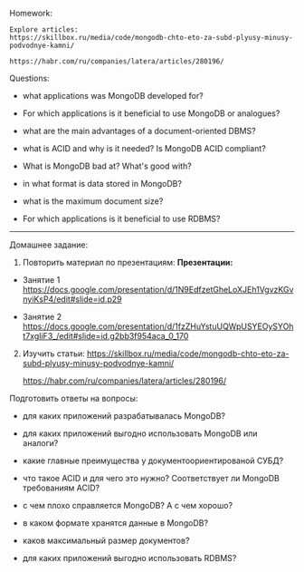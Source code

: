Homework:

    Explore articles:
    https://skillbox.ru/media/code/mongodb-chto-eto-za-subd-plyusy-minusy-podvodnye-kamni/

    https://habr.com/ru/companies/latera/articles/280196/

Questions:
- what applications was MongoDB developed for?

- For which applications is it beneficial to use MongoDB or analogues?

- what are the main advantages of a document-oriented DBMS?

- what is ACID and why is it needed? Is MongoDB ACID compliant?

- What is MongoDB bad at? What's good with?

- in what format is data stored in MongoDB?

- what is the maximum document size?

- For which applications is it beneficial to use RDBMS?


--------------------------------------------------

Домашнее задание:

1. Повторить материал по презентациям:
   **Презентации:**
- Занятие 1
  https://docs.google.com/presentation/d/1N9EdfzetGheLoXJEh1VgvzKGvnyiKsP4/edit#slide=id.p29

- Занятие 2
  https://docs.google.com/presentation/d/1fzZHuYstuUQWpUSYEOySYOht7xgIiF3_/edit#slide=id.g2bb3f954aca_0_170


2. Изучить статьи:
   https://skillbox.ru/media/code/mongodb-chto-eto-za-subd-plyusy-minusy-podvodnye-kamni/

   https://habr.com/ru/companies/latera/articles/280196/

Подготовить ответы на вопросы:
- для каких приложений разрабатывалась MongoDB?

- для каких приложений выгодно использовать MongoDB или аналоги?

- какие главные преимущества у документоориентированой СУБД?

- что такое ACID и для чего это нужно? Соответствует ли MongoDB требованиям ACID?

- с чем плохо справляется MongoDB? А с чем хорошо?

- в каком формате хранятся данные в MongoDB?

- каков максимальный размер документов?

- для каких приложений выгодно использовать RDBMS?
